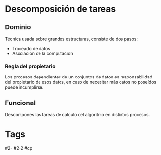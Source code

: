 # Descomposición de tareas
## Dominio
Técnica usada sobre grandes estructuras, consiste de dos pasos:
- Troceado de datos
- Asociación de la computación
### Regla del propietario
Los procesos dependientes de un conjuntos de datos es responsabilidad del propietario de esos datos, en caso de necesitar más datos no poseídos puede incumplirse.
## Funcional
Descompones las tareas de calculo del algoritmo en distintos procesos.
# Tags
#2- 
#2-2 
#cp 